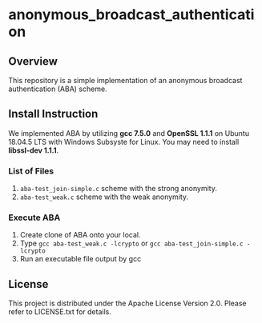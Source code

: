 # anonymous_broadcast_authentication

## Overview
This repository is a simple implementation of an anonymous broadcast authentication (ABA) scheme. 

## Install Instruction
We implemented ABA by utilizing **gcc 7.5.0** and **OpenSSL 1.1.1** on Ubuntu 18.04.5 LTS with Windows Subsyste for Linux. 
You may need to install **libssl-dev 1.1.1**. 

### List of Files
1. `aba-test_join-simple.c` scheme with the strong anonymity. 
2. `aba-test_weak.c` scheme with the weak anonymity. 

### Execute ABA
1. Create clone of ABA onto your local.
2. Type `gcc aba-test_weak.c -lcrypto` or `gcc aba-test_join-simple.c -lcrypto`
3. Run an executable file output by gcc

## License
This project is distributed under the Apache License Version 2.0. Please refer to LICENSE.txt for details.
